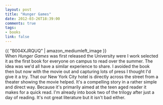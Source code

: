 ```yaml
---
layout: post
title: "Hunger Games"
date: 2012-03-26T18:39:00
comments: true
tags:
- books
link: false
---
```

{{ "B004XJRQUQ" | amazon_mediumleft_image }}  
When _Hunger Games_ was first released the University were I work selected it as the first book for everyone on campus to read over the summer. The idea was we'd all have a similar experience to share. I avoided the book then but now with the movie out and capturing lots of press I thought I'd give it a try. That our New York City hotel is directly across the street from a theater showing the movie helped. It's a compelling story in a rather simple and direct way. Because it's primarily aimed at the teen aged reader it makes for a quick read. I'm already into book two of the trilogy after just a day of reading. It's not great literature but it isn't bad either.
